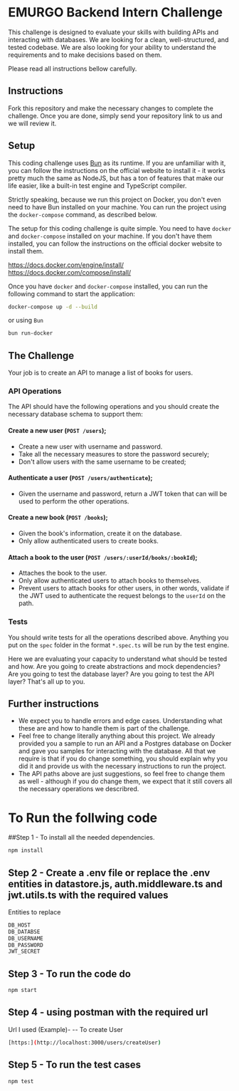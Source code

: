 # EMURGO Backend Intern Challenge

This challenge is designed to evaluate your skills with building APIs and interacting with databases. We are looking for a clean, well-structured, and tested codebase. We are also looking for your ability to understand the requirements and to make decisions based on them.

Please read all instructions bellow carefully.

## Instructions
Fork this repository and make the necessary changes to complete the challenge. Once you are done, simply send your repository link to us and we will review it.

## Setup
This coding challenge uses [Bun](https://bun.sh/) as its runtime. If you are unfamiliar with it, you can follow the instructions on the official website to install it - it works pretty much the same as NodeJS, but has a ton of features that make our life easier, like a built-in test engine and TypeScript compiler.

Strictly speaking, because we run this project on Docker, you don't even need to have Bun installed on your machine. You can run the project using the `docker-compose` command, as described below.

The setup for this coding challenge is quite simple. You need to have `docker` and `docker-compose` installed on your machine. If you don't have them installed, you can follow the instructions on the official docker website to install them.

https://docs.docker.com/engine/install/
https://docs.docker.com/compose/install/

Once you have `docker` and `docker-compose` installed, you can run the following command to start the application:

```bash
docker-compose up -d --build
```

or using `Bun`

```bash
bun run-docker
```

## The Challenge
Your job is to create an API to manage a list of books for users.

### API Operations
The API should have the following operations and you should create the necessary database schema to support them:

#### Create a new user (`POST /users`);
- Create a new user with username and password.
- Take all the necessary measures to store the password securely;
- Don't allow users with the same username to be created;

#### Authenticate a user (`POST /users/authenticate`);
- Given the username and password, return a JWT token that can will be used to perform the other operations.

#### Create a new book (`POST /books`);
- Given the book's information, create it on the database.
- Only allow authenticated users to create books.

#### Attach a book to the user (`POST /users/:userId/books/:bookId`);
- Attaches the book to the user.
- Only allow authenticated users to attach books to themselves.
- Prevent users to attach books for other users, in other words, validate if the JWT used to authenticate the request belongs to the `userId` on the path.

### Tests
You should write tests for all the operations described above. Anything you put on the `spec` folder in the format `*.spec.ts` will be run by the test engine.

Here we are evaluating your capacity to understand what should be tested and how. Are you going to create abstractions and mock dependencies? Are you going to test the database layer? Are you going to test the API layer? That's all up to you.

## Further instructions
- We expect you to handle errors and edge cases. Understanding what these are and how to handle them is part of the challenge.
- Feel free to change literally anything about this project. We already provided you a sample to run an API and a Postgres database on Docker and gave you samples for interacting with the database. All that we require is that if you do change something, you should explain why you did it and provide us with the necessary instructions to run the project.
- The API paths above are just suggestions, so feel free to change them as well - although if you do change them, we expect that it still covers all the necessary operations we describred.



# To Run the follwing code 
##Step 1 - To install all the needed dependencies.
```bash
npm install
```

## Step 2 - Create a .env file or replace the .env entities in datastore.js, auth.middleware.ts and jwt.utils.ts with the required values 
Entities to replace 
```bash
DB_HOST
DB_DATABSE
DB_USERNAME
DB_PASSWORD
JWT_SECRET
```

## Step 3 - To run the code do 
```bash
npm start
```

## Step 4 - using postman with the required url 

Url I used (Example)- 
 -- To create User
 ```bash
[https:](http://localhost:3000/users/createUser) 
```

## Step 5 - To run the test cases 
```bash
npm test
```

